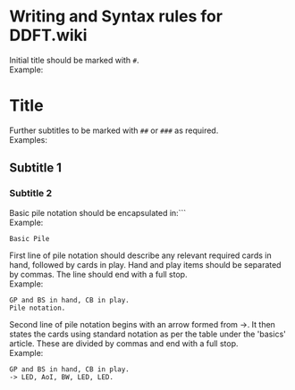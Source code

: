 # Writing and Syntax rules for DDFT.wiki


Initial title should be marked with `#`.  
Example:  
# Title

Further subtitles to be marked with `##` or `###` as required.  
Examples:  
## Subtitle 1
### Subtitle 2


Basic pile notation should be encapsulated in:```  
Example:  
```
Basic Pile
```

First line of pile notation should describe any
relevant required cards in hand, followed by cards
in play. Hand and play items should be separated by commas.
The line should end with a full stop.  
Example:  
```
GP and BS in hand, CB in play.
Pile notation.
```

Second line of pile notation begins with an arrow formed from
->. It then states the cards using standard notation as per
the table under the 'basics' article. These are divided by commas
and end with a full stop.  
Example:  
```
GP and BS in hand, CB in play.
-> LED, AoI, BW, LED, LED.
```
